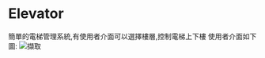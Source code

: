 # Elevator
簡單的電梯管理系統,有使用者介面可以選擇樓層,控制電梯上下樓
使用者介面如下圖:
![擷取](https://github.com/maxkuo625/Elevator/assets/55643879/f81b080b-7714-4e6a-aa0e-0bdcf3fbbbf5)

